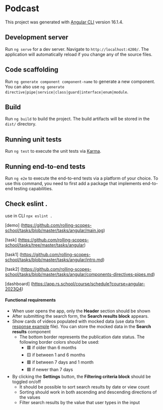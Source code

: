 # Podcast

This project was generated with [Angular CLI](https://github.com/angular/angular-cli) version 16.1.4.

## Development server

Run `ng serve` for a dev server. Navigate to `http://localhost:4200/`. The application will automatically reload if you change any of the source files.

## Code scaffolding

Run `ng generate component component-name` to generate a new component. You can also use `ng generate directive|pipe|service|class|guard|interface|enum|module`.

## Build

Run `ng build` to build the project. The build artifacts will be stored in the `dist/` directory.

## Running unit tests

Run `ng test` to execute the unit tests via [Karma](https://karma-runner.github.io).

## Running end-to-end tests

Run `ng e2e` to execute the end-to-end tests via a platform of your choice. To use this command, you need to first add a package that implements end-to-end testing capabilities.

##  Check eslint .

use in CLI  `npx eslint .`

[demo] (https://github.com/rolling-scopes-school/tasks/blob/master/tasks/angular/main.jpg)

[task] (https://github.com/rolling-scopes-school/tasks/tree/master/tasks/angular)

[task1] (https://github.com/rolling-scopes-school/tasks/blob/master/tasks/angular/intro.md)

[task2] (https://github.com/rolling-scopes-school/tasks/blob/master/tasks/angular/components-directives-pipes.md)

[dashboard] (https://app.rs.school/course/schedule?course=angular-2023Q4)

#### Functional requirements
- When user opens the app, only the **Header** section should be shown
- After submitting the search form, the **Search results block** appears.
- Show cards of videos populated with mocked data (use data from [response example](https://github.com/rolling-scopes-school/tasks/blob/master/tasks/angular/response.json) file). You can store the mocked data in the **Search results** component
  - The bottom border represents the publication date status. The following border colors should be used:
    - 🟥 if older than 6 months
    - 🟨 if between 1 and 6 months
    - 🟩 if between 7 days and 1 month
    - 🟦 if newer than 7 days
- By clicking the **Settings** button, the **Filtering criteria block** should be toggled on/off
  - It should be possible to sort search results by date or view count
  - Sorting should work in both ascending and descending directions of the values
  - Filter search results by the value that user types in the input
